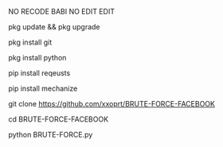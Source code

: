 NO RECODE BABI NO EDIT EDIT


pkg update && pkg upgrade

pkg install git

pkg install python

pip install reqeusts

pip install mechanize

git clone https://github.com/xxoprt/BRUTE-FORCE-FACEBOOK


cd BRUTE-FORCE-FACEBOOK


python BRUTE-FORCE.py
